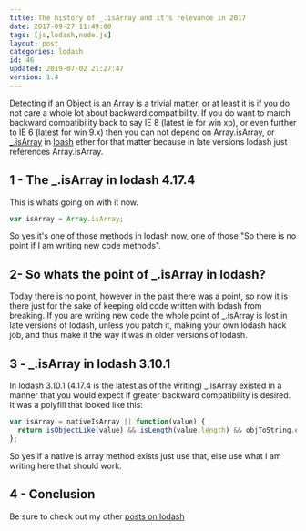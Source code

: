 ```yaml
---
title: The history of _.isArray and it's relevance in 2017
date: 2017-09-27 11:49:00
tags: [js,lodash,node.js]
layout: post
categories: lodash
id: 46
updated: 2019-07-02 21:27:47
version: 1.4
---
```


Detecting if an Object is an Array is a trivial matter, or at least it is if you do not care a whole lot about backward compatibility. If you do want to march backward compatibility back to say IE 8 (latest ie for win xp), or even further to IE 6 (latest for win 9.x) then you can not depend on Array.isArray, or [_.isArray](https://lodash.com/docs/4.17.4#isArray) in [loash](https://lodash.com/) ether for that matter because in late versions lodash just references Array.isArray.

<!-- more -->

## 1 - The _.isArray in lodash 4.17.4

This is whats going on with it now.

```js
var isArray = Array.isArray;
```

So yes it's one of those methods in lodash now, one of those "So there is no point if I am writing new code methods".

## 2- So whats the point of _.isArray in lodash?

Today there is no point, however in the past there was a point, so now it is there just for the sake of keeping old code written with lodash from breaking. If you are writing new code the whole point of _.isArray is lost in late versions of lodash, unless you patch it, making your own lodash hack job, and thus make it the way it was in older versions of lodash.

## 3 - _.isArray in lodash 3.10.1

In lodash 3.10.1 (4.17.4 is the latest as of the writing) _.isArray existed in a manner that you would expect if greater backward compatibility is desired. It was a polyfill that looked like this:

```js
var isArray = nativeIsArray || function(value) {
  return isObjectLike(value) && isLength(value.length) && objToString.call(value) == arrayTag;
};
```

So yes if a native is array method exists just use that, else use what I am writing here that should work.

## 4 - Conclusion

Be sure to check out my other [posts on lodash](/categories/lodash/)
